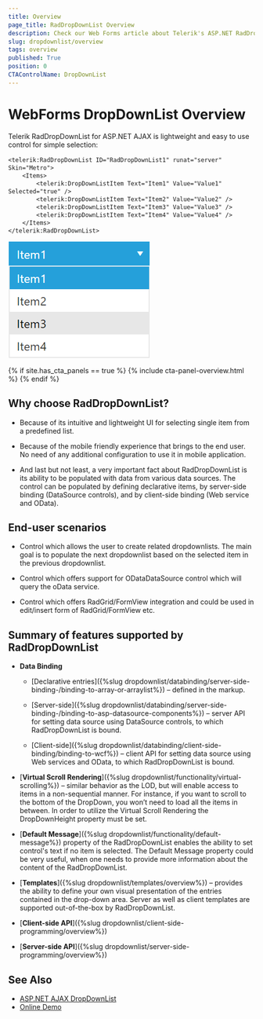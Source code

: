 ```yaml
---
title: Overview
page_title: RadDropDownList Overview
description: Check our Web Forms article about Telerik's ASP.NET RadDropDownList Overview.
slug: dropdownlist/overview
tags: overview
published: True
position: 0
CTAControlName: DropDownList
---
```


# WebForms DropDownList Overview

Telerik RadDropDownList for ASP.NET AJAX is lightweight and easy to use control for simple selection:

````ASP.NET
<telerik:RadDropDownList ID="RadDropDownList1" runat="server" Skin="Metro">
    <Items>
        <telerik:DropDownListItem Text="Item1" Value="Value1" Selected="true" />
        <telerik:DropDownListItem Text="Item2" Value="Value2" />
        <telerik:DropDownListItem Text="Item3" Value="Value3" />
        <telerik:DropDownListItem Text="Item4" Value="Value4" />
    </Items>
</telerik:RadDropDownList>
````

![WebForms DropDownList Overview](images/dropdownlist-overview.png "WebForms DropDownList Overview")

{% if site.has_cta_panels == true %}
{% include cta-panel-overview.html %}
{% endif %}

## Why choose RadDropDownList?

* Because of its intuitive and lightweight UI for selecting single item from a predefined list.

* Because of the mobile friendly experience that brings to the end user. No need of any additional configuration to use it in mobile application.

* And last but not least, a very important fact about RadDropDownList is its ability to be populated with data from various data sources. The control can be populated by defining declarative items, by server-side binding (DataSource controls), and by client-side binding (Web service and OData).

## End-user scenarios

* Control which allows the user to create related dropdownlists. The main goal is to populate the next dropdownlist based on the selected item in the previous dropdownlist.

* Control which offers support for ODataDataSource control which will query the oData service.

* Control which offers RadGrid/FormView integration and could be used in edit/insert form of RadGrid/FormView etc.

## Summary of features supported by RadDropDownList

* **Data Binding**

	* [Declarative entries]({%slug dropdownlist/databinding/server-side-binding-/binding-to-array-or-arraylist%}) – defined in the markup.

	* [Server-side]({%slug dropdownlist/databinding/server-side-binding-/binding-to-asp-datasource-components%}) – server API for setting data source using DataSource controls, to which RadDropDownList is bound.

	* [Client-side]({%slug dropdownlist/databinding/client-side-binding/binding-to-wcf%}) – client API for setting data source using Web services and OData, to which RadDropDownList is bound.

* [**Virtual Scroll Rendering**]({%slug dropdownlist/functionality/virtual-scrolling%}) – similar behavior as the LOD, but will enable access to items in a non-sequential manner. For instance, if you want to scroll to the bottom of the DropDown, you won’t need to load all the items in between. In order to utilize the Virtual Scroll Rendering the DropDownHeight property must be set.

* [**Default Message**]({%slug dropdownlist/functionality/default-message%}) property of the RadDropDownList enables the ability to set control's text if no item is selected. The Default Message property could be very useful, when one needs to provide more information about the content of the RadDropDownList.

* [**Templates**]({%slug dropdownlist/templates/overview%}) – provides the ability to define your own visual presentation of the entries contained in the drop-down area. Server as well as client templates are supported out-of-the-box by RadDropDownList.

* [**Client-side API**]({%slug dropdownlist/client-side-programming/overview%})

* [**Server-side API**]({%slug dropdownlist/server-side-programming/overview%})

## See Also
 * [ASP.NET AJAX DropDownList](https://www.telerik.com/products/aspnet-ajax/dropdownlist.aspx)
 * [Online Demo](https://demos.telerik.com/aspnet-ajax/dropdownlist/examples/overview/defaultcs.aspx)

